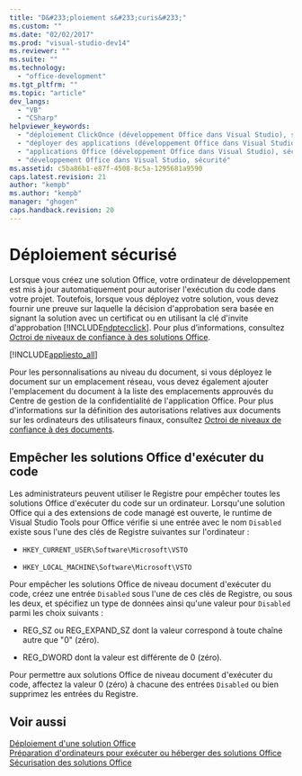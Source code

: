 ```yaml
---
title: "D&#233;ploiement s&#233;curis&#233;"
ms.custom: ""
ms.date: "02/02/2017"
ms.prod: "visual-studio-dev14"
ms.reviewer: ""
ms.suite: ""
ms.technology: 
  - "office-development"
ms.tgt_pltfrm: ""
ms.topic: "article"
dev_langs: 
  - "VB"
  - "CSharp"
helpviewer_keywords: 
  - "déploiement ClickOnce (développement Office dans Visual Studio), sécurité"
  - "déployer des applications (développement Office dans Visual Studio), sécurité"
  - "applications Office (développement Office dans Visual Studio), sécurité"
  - "développement Office dans Visual Studio, sécurité"
ms.assetid: c5ba86b1-e87f-4508-8c5a-1295681a9590
caps.latest.revision: 21
author: "kempb"
ms.author: "kempb"
manager: "ghogen"
caps.handback.revision: 20
---
```

# D&#233;ploiement s&#233;curis&#233;
  Lorsque vous créez une solution Office, votre ordinateur de développement est mis à jour automatiquement pour autoriser l'exécution du code dans votre projet.  Toutefois, lorsque vous déployez votre solution, vous devez fournir une preuve sur laquelle la décision d'approbation sera basée en signant la solution avec un certificat ou en utilisant la clé d'invite d'approbation [!INCLUDE[ndptecclick](../vsto/includes/ndptecclick-md.md)].  Pour plus d’informations, consultez [Octroi de niveaux de confiance à des solutions Office](../vsto/granting-trust-to-office-solutions.md).  
  
 [!INCLUDE[appliesto_all](../vsto/includes/appliesto-all-md.md)]  
  
 Pour les personnalisations au niveau du document, si vous déployez le document sur un emplacement réseau, vous devez également ajouter l'emplacement du document à la liste des emplacements approuvés du Centre de gestion de la confidentialité de l'application Office.  Pour plus d'informations sur la définition des autorisations relatives aux documents sur les ordinateurs des utilisateurs finaux, consultez [Octroi de niveaux de confiance à des documents](../vsto/granting-trust-to-documents.md).  
  
## Empêcher les solutions Office d'exécuter du code  
 Les administrateurs peuvent utiliser le Registre pour empêcher toutes les solutions Office d'exécuter du code sur un ordinateur.  Lorsqu'une solution Office qui a des extensions de code managé est ouverte, le runtime de Visual Studio Tools pour Office vérifie si une entrée avec le nom `Disabled` existe sous l'une des clés de Registre suivantes sur l'ordinateur :  
  
-   `HKEY_CURRENT_USER\Software\Microsoft\VSTO`  
  
-   `HKEY_LOCAL_MACHINE\Software\Microsoft\VSTO`  
  
 Pour empêcher les solutions Office de niveau document d'exécuter du code, créez une entrée `Disabled` sous l'une de ces clés de Registre, ou sous les deux, et spécifiez un type de données ainsi qu'une valeur pour `Disabled` parmi les choix suivants :  
  
-   REG\_SZ ou REG\_EXPAND\_SZ dont la valeur correspond à toute chaîne autre que "0" \(zéro\).  
  
-   REG\_DWORD dont la valeur est différente de 0 \(zéro\).  
  
 Pour permettre aux solutions Office de niveau document d'exécuter du code, affectez la valeur 0 \(zéro\) à chacune des entrées `Disabled` ou bien supprimez les entrées du Registre.  
  
## Voir aussi  
 [Déploiement d'une solution Office](../vsto/deploying-an-office-solution.md)   
 [Préparation d'ordinateurs pour exécuter ou héberger des solutions Office](http://msdn.microsoft.com/fr-fr/be1b173f-7261-4d74-aa4e-94ccd43db8d8)   
 [Sécurisation des solutions Office](../vsto/securing-office-solutions.md)  
  
  